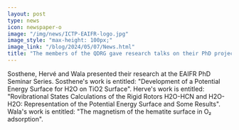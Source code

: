 ```yaml
---
layout: post
type: news
icon: newspaper-o
image: "/img/news/ICTP-EAIFR-logo.jpg" 
image_style: "max-height: 100px;"
image_link: "/blog/2024/05/07/News.html"
title: "The members of the QDRG gave research talks on their PhD projects at the EAIFR PhD Seminar Series."
---
```


Sosthene, Hervé and Wala presented their research at the EAIFR PhD Seminar Series.
Sosthene's work is entitled: "Development of a Potential Energy Surface for H2O on TiO2 Surface".
Herve's work is entitled: "Rovibrational States Calculations of the Rigid Rotors H2O-HCN and H2O-H2O: Representation of the Potential Energy Surface and Some Results".
Wala's work is entitled: "The magnetism of the hematite surface in O₂ adsorption".

